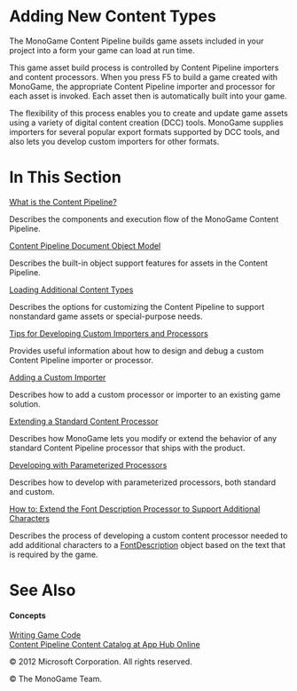 

# Adding New Content Types

The MonoGame Content Pipeline builds game assets included in your project into a form your game can load at run time.

This game asset build process is controlled by Content Pipeline importers and content processors. When you press F5 to build a game created with MonoGame, the appropriate Content Pipeline importer and processor for each asset is invoked. Each asset then is automatically built into your game.

The flexibility of this process enables you to create and update game assets using a variety of digital content creation (DCC) tools. MonoGame supplies importers for several popular export formats supported by DCC tools, and also lets you develop custom importers for other formats.

# In This Section

[What is the Content Pipeline?](CP_Architecture.md)

Describes the components and execution flow of the MonoGame Content Pipeline.

[Content Pipeline Document Object Model](CP_DOM.md)

Describes the built-in object support features for assets in the Content Pipeline.

[Loading Additional Content Types](CP_Customizing.md)

Describes the options for customizing the Content Pipeline to support nonstandard game assets or special-purpose needs.

[Tips for Developing Custom Importers and Processors](CP_Tips_For_Developing.md)

Provides useful information about how to design and debug a custom Content Pipeline importer or processor.

[Adding a Custom Importer](CP_AddCustomProcImp.md)

Describes how to add a custom processor or importer to an existing game solution.

[Extending a Standard Content Processor](CP_Extend_Processor.md)

Describes how MonoGame lets you modify or extend the behavior of any standard Content Pipeline processor that ships with the product.

[Developing with Parameterized Processors](CP_CustomParamProcs.md)

Describes how to develop with parameterized processors, both standard and custom.

[How to: Extend the Font Description Processor to Support Additional Characters](CP_HowTo_ExtendFontProcessor.md)

Describes the process of developing a custom content processor needed to add additional characters to a [FontDescription](T_Microsoft_Xna_Framework_Content_Pipeline_Graphics_FontDescription.md) object based on the text that is required by the game.

# See Also

#### Concepts

[Writing Game Code](ProgrammingGuide.md)  
[Content Pipeline Content Catalog at App Hub Online](http://go.microsoft.com/fwlink/?LinkId=128876)  

© 2012 Microsoft Corporation. All rights reserved.

© The MonoGame Team.
